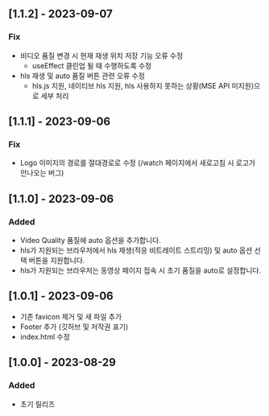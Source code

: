## [1.1.2] - 2023-09-07

### Fix

- 비디오 품질 변경 시 현재 재생 위치 저장 기능 오류 수정
  - useEffect 클린업 될 때 수행하도록 수정
- hls 재생 및 auto 품질 버튼 관련 오류 수정
  - hls.js 지원, 네이티브 hls 지원, hls 사용하지 못하는 상황(MSE API 미지원)으로 세부 처리

## [1.1.1] - 2023-09-06

### Fix

- Logo 이미지의 경로를 절대경로로 수정 (/watch 페이지에서 새로고침 시 로고가 안나오는 버그)

## [1.1.0] - 2023-09-06

### Added

- Video Quality 품질에 auto 옵션을 추가합니다.
- hls가 지원되는 브라우저에서 hls 재생(적응 비트레이트 스트리밍) 및 auto 옵션 선택 버튼을 지원합니다.
- hls가 지원되는 브라우저는 동영상 페이지 접속 시 초기 품질을 auto로 설정합니다.

## [1.0.1] - 2023-09-06

- 기존 favicon 제거 및 새 파일 추가
- Footer 추가 (깃허브 및 저작권 표기)
- index.html 수정

## [1.0.0] - 2023-08-29

### Added

- 초기 릴리즈
